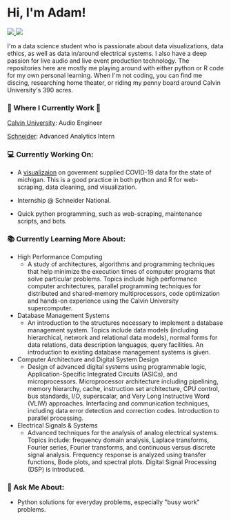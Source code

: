  # Hi, I'm Adam!

 <!-- LinkedIn Contact -->
  <a href="https://www.linkedin.com/in/adam-denhaan-404589204/" target="_blank">
    <img src="https://img.shields.io/badge/-Adam%20denhaan-blue?style=for-the-badge&logo=Linkedin&logoColor=white"/>
  </a>
  
<!-- Email -->
  <a href="mailto:adamdh00@gmail.com">
    <img src="https://img.shields.io/badge/EMAIL-adamdh00@gmail.com-20b2aa?style=for-the-badge"/>
  </a>
  
</br>
<p>
I'm a data science student who is passionate about data visualizations, data ethics, as well as data in/around electrical systems. I also have a deep passion for live audio and live event production technology. The repositories here are mostly me playing around with either python or R code for my own personal learning. When I'm not coding, you can find me discing, researching home theater, or riding my penny board around Calvin University's 390 acres.</p>

### 💼 Where I Currently Work 💼

[Calvin University](https://calvin.edu): Audio Engineer

[Schneider](https://schneider.com/): Advanced Analytics Intern

### 💻 Currently Working On:

- A [visualizaion](https://github.com/adamddh/MI-COVID-Viz/blob/master/MiCorona.md) on goverment supplied COVID-19 data for the state of michigan. This is a good practice in both python and R for web-scraping, data cleaning, and visualization. 
- Internship @ Schneider National.

- Quick python programming, such as web-scraping, maintenance scripts, and bots. 

### 📚 Currently Learning More About:

- High Performance Computing
    - A study of architectures, algorithms and programming techniques that help minimize the execution times of computer programs that solve particular problems. Topics include high performance computer architectures, parallel programming techniques for distributed and shared-memory multiprocessors, code optimization and hands-on experience using the Calvin University supercomputer.
- Database Management Systems
    - An introduction to the structures necessary to implement a database management system. Topics include data models (including hierarchical, network and relational data models), normal forms for data relations, data description languages, query facilities. An introduction to existing database management systems is given.
- Computer Architecture and Digital System Design
    - Design of advanced digital systems using programmable logic, Application-Specific Integrated Circuits (ASICs), and microprocessors. Microprocessor architecture including pipelining, memory hierarchy, cache, instruction set architecture, CPU control, bus standards, I/O, superscalar, and Very Long Instructive Word (VLIW) approaches. Interfacing and communication techniques, including data error detection and correction codes. Introduction to parallel processing.
- Electrical Signals & Systems
    - Advanced techniques for the analysis of analog electrical systems. Topics include: frequency domain analysis, Laplace transforms, Fourier series, Fourier transforms, and continuous versus discrete signal analysis. Frequency response is analyzed using transfer functions, Bode plots, and spectral plots. Digital Signal Processing (DSP) is introduced.

### 💬 Ask Me About:

- Python solutions for everyday problems, especially "busy work" problems. 

